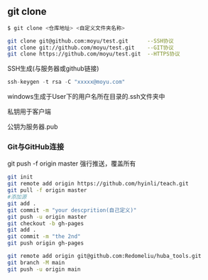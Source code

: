 ## git clone

```bash
$ git clone <仓库地址> <自定义文件夹名称>
```



```bash
git clone git@github.com:moyu/test.git      --SSH协议
git clone git://github.com/moyu/test.git    --GIT协议
git clone https://github.com/moyu/test.git  --HTTPS协议
```






SSH生成(与服务器或github链接)

```c++
ssh-keygen -t rsa -C "xxxxx@moyu.com"
```

windows生成于User下的用户名所在目录的.ssh文件夹中

私钥用于客户端

公钥为服务器.pub

### Git与GitHub连接

git push -f origin master 强行推送，覆盖所有

```bash
git init
git remote add origin https://github.com/hyinli/teach.git
git pull -f origin master
#添加源
git add .
git commit -m "your descprition(自己定义)"
git push -u origin master
git checkout -b gh-pages
git add .
git commit -m "the 2nd"
git push origin gh-pages
```

```bash
git remote add origin git@github.com:Redomeliu/huba_tools.git
git branch -M main
git push -u origin main
```